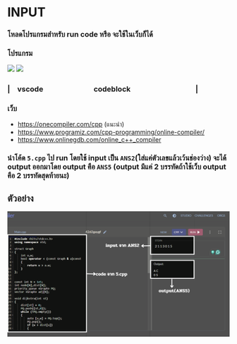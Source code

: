 # **INPUT**

### โหลดโปรแกรมสำหรับ run code หรือ จะใช้ในเว็บก็ได้

### โปรแกรม

<img height = "100" src = "https://yt3.googleusercontent.com/_q52i8bUAEvcb7JR4e-eNTv23y2A_wg5sCz0NC0GrGtcw1CRMWJSOPVHUDh_bngD0q4gMvVeoA=s900-c-k-c0x00ffffff-no-rj"> <img height = "100" src = "https://i0.wp.com/www.ba-na-na.net/wp-content/uploads/2016/10/codeblock-logo.png?resize=500%2C149">

### |　vscode　　　　　　　codeblock　　　　　　　　　|

### เว็บ

- https://onecompiler.com/cpp (แนะนำ)
- https://www.programiz.com/cpp-programming/online-compiler/
- https://www.onlinegdb.com/online_c++_compiler

### นำโค้ด `5.cpp` ไป run โดยใช้ input เป็น `ANS2`(ใส่แค่ตัวเลขแล้วเว้นช่องว่าง) จะได้ output ออกมาโดย output คือ `ANS5` (output มีแค่ 2 บรรทัดถ้าใช้เว็บ output คือ 2 บรรทัดสุดท้ายนะ)

## **ตัวอย่าง**
<img src = "https://github.com/DraSoGo/Hint502/blob/main/src/pic1.png">
